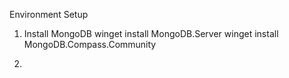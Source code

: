 Environment Setup

1. Install MongoDB
winget install MongoDB.Server
winget install MongoDB.Compass.Community

2.